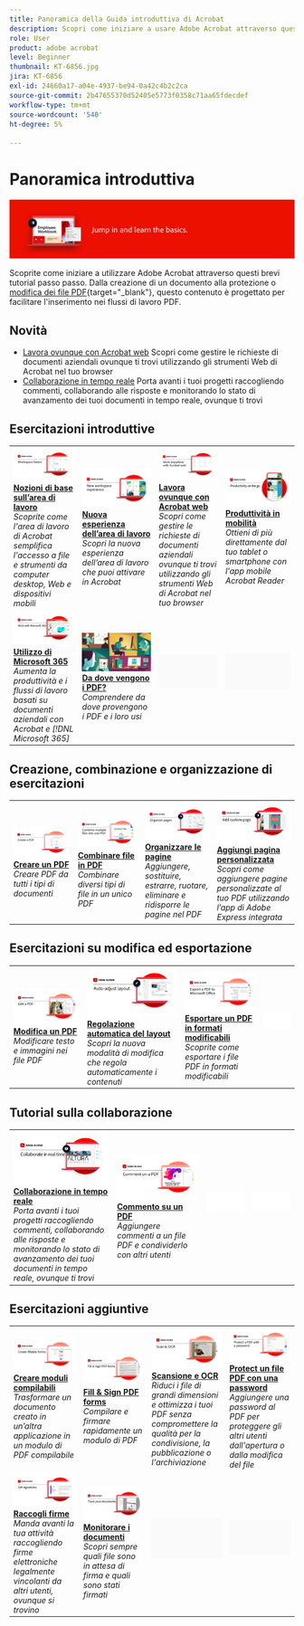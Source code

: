 ```yaml
---
title: Panoramica della Guida introduttiva di Acrobat
description: Scopri come iniziare a usare Adobe Acrobat attraverso questi brevi tutorial passo passo (1-2 min)
role: User
product: adobe acrobat
level: Beginner
thumbnail: KT-6856.jpg
jira: KT-6856
exl-id: 24660a17-a04e-4937-be94-0a42c4b2c2ca
source-git-commit: 2b47655370d52405e5773f0358c71aa65fdecdef
workflow-type: tm+mt
source-wordcount: '540'
ht-degree: 5%

---
```


# Panoramica introduttiva

![Immagine introduttiva di Acrobat](../assets/Hero-GettingStarted.png)

Scoprite come iniziare a utilizzare Adobe Acrobat attraverso questi brevi tutorial passo passo. Dalla creazione di un documento alla protezione o [modifica dei file PDF](https://www.adobe.com/it/acrobat/online/pdf-editor.html){target="_blank"}, questo contenuto è progettato per facilitare l&#39;inserimento nei flussi di lavoro PDF.

## Novità

* [Lavora ovunque con Acrobat web](acrobatweb.md)
Scopri come gestire le richieste di documenti aziendali ovunque ti trovi utilizzando gli strumenti Web di Acrobat nel tuo browser
* [Collaborazione in tempo reale](collaborate.md)
Porta avanti i tuoi progetti raccogliendo commenti, collaborando alle risposte e monitorando lo stato di avanzamento dei tuoi documenti in tempo reale, ovunque ti trovi

## Esercitazioni introduttive

<table style="table-layout:fixed">
<tr>
  <td>
    <a href="get-to-know-the-acrobat-dc-interface.md">
      <img alt="Nozioni di base sull’area di lavoro" src="../assets/Workspace_1280.png" />
    </a>
    <div>
    <a href="get-to-know-the-acrobat-dc-interface.md"><strong>Nozioni di base sull’area di lavoro</strong></a>
    </div>
    <em>Scoprite come l'area di lavoro di Acrobat semplifica l'accesso a file e strumenti da computer desktop, Web e dispositivi mobili</em>
    <br>
  </td>
  <td>
    <a href="new-workspace.md">
      <img alt="Nuova esperienza dell’area di lavoro" src="../assets/NewWorkspace.png" />
    </a>
    <div>
    <a href="new-workspace.md"><strong>Nuova esperienza dell’area di lavoro</strong></a>
    </div>
    <em>Scopri la nuova esperienza dell’area di lavoro che puoi attivare in Acrobat</em>
    <br>
  </td>
  <td>
    <a href="acrobatweb.md">
      <img alt="Lavora ovunque con Acrobat web" src="../assets/Acrobatweb_1280.png" />
    </a>
    <div>
    <a href="acrobatweb.md"><strong>Lavora ovunque con Acrobat web</strong></a>
    </div>
    <em>Scopri come gestire le richieste di documenti aziendali ovunque ti trovi utilizzando gli strumenti Web di Acrobat nel tuo browser</em>
    <br>
  </td>
  <td>
    <a href="productivity.md">
      <img alt="Produttività in mobilità" src="../assets/Productivity_1280.png" />
    </a>
    <div>
     <a href="productivity.md"><strong>Produttività in mobilità</strong></a>
    </div>
    <em>Ottieni di più direttamente dal tuo tablet o smartphone con l'app mobile Acrobat Reader</em>
    <br>
  </td>
</tr>
<tr>
    <td>
      <a href="../integrate/integrate-overview.md#microsoft">
        <img alt="Utilizzo di Microsoft 365" src="../assets/WorkMicrosoft365_1280.png" />
      </a>
      <div>
      <a href="../integrate/integrate-overview.md#microsoft"><strong>Utilizzo di Microsoft 365</strong></a>
      </div>
      <em>Aumenta la produttività e i flussi di lavoro basati su documenti aziendali con Acrobat e [!DNL Microsoft 365]</em>
      <br>
    </td>
    <td>
      <a href="where-do-pdfs-come-from.md">
        <img alt="Da dove vengono i PDF?" src="../assets/WherePDFs.jpg" />
      </a>
      <div>
      <a href="where-do-pdfs-come-from.md"><strong>Da dove vengono i PDF?</strong></a>
      </div>
      <em>Comprendere da dove provengono i PDF e i loro usi</em>
      <br>
    </td>
    <td>
    <img alt="Spaziatore" src="../assets/Grayspacer.png" />
      <div>
      <br>
    </td>
    <td>
    <img alt="Spaziatore" src="../assets/Grayspacer.png" />
      <div>
      <br>
    </td>
  </tr>
  </table>

## Creazione, combinazione e organizzazione di esercitazioni

<table style="table-layout:fixed">
  <tr>
    <td>
      <a href="create-pdf.md">
        <img alt="Creazione di file PDF" src="../assets/Create.jpg" />
      </a>
      <div>
      <a href="create-pdf.md"><strong>Creare un PDF</strong></a>
      </div>
      <em>Creare PDF da tutti i tipi di documenti</em>
      <br>
    </td>
    <td>
      <a href="combine-to-pdf.md">
        <img alt="Combine Files su PDF" src="../assets/Combine.jpg" />
      </a>
      <div>
      <a href="combine-to-pdf.md"><strong>Combinare file in PDF</strong></a>
      </div>
      <em>Combinare diversi tipi di file in un unico PDF</em>
      <br>
    </td>
    <td>
      <a href="organize.md">
        <img alt="Organizzare le pagine" src="../assets/Organize.png" />
      </a>
      <div>
      <a href="organize.md"><strong>Organizzare le pagine</strong></a>
      </div>
      <em>Aggiungere, sostituire, estrarre, ruotare, eliminare e ridisporre le pagine nel PDF</em>
      <br>
    </td>
    <td>
      <a href="add-custom-page.md">
        <img alt="Aggiungi pagina personalizzata" src="../assets/Custompage.png" />
      </a>
      <div>
      <a href="add-custom-page.md"><strong>Aggiungi pagina personalizzata</strong></a>
      </div>
      <em>Scopri come aggiungere pagine personalizzate al tuo PDF utilizzando l’app di Adobe Express integrata</em>
      <br>
    </td>
  </tr>
  </table>

## Esercitazioni su modifica ed esportazione

<table style="table-layout:fixed">
  <tr>
    <td>
      <a href="edit-pdf.md">
        <img alt="Modifica un PDF" src="../assets/Edit.jpg" />
      </a>
      <div>
      <a href="edit-pdf.md"><strong>Modifica un PDF</strong></a>
      </div>
      <em>Modificare testo e immagini nei file PDF</em>
      <br>
    </td>
    <td>
      <a href="auto-adjust-layout.md">
        <img alt="Regolazione automatica del layout" src="../assets/Autoadjust.png" />
      </a>
      <div>
      <a href="auto-adjust-layout.md"><strong>Regolazione automatica del layout</strong></a>
      </div>
      <em>Scopri la nuova modalità di modifica che regola automaticamente i contenuti</em>
      <br>
    </td>
    <td>
      <a href="export-pdf.md">
        <img alt="Esportare un PDF in formati modificabili" src="../assets/Export.jpg" />
      </a>
      <div>
      <a href="export-pdf.md"><strong>Esportare un PDF in formati modificabili</strong></a>
      </div>
      <em>Scoprite come esportare i file PDF in formati modificabili</em>
      <br>
    </td>
    <td>
    <img alt="Spaziatore" src="../assets/Whitespacer.png" />
      <div>
      <br>
    </td>
  </tr>
  </table>

## Tutorial sulla collaborazione

<table style="table-layout:fixed">
  <tr>
    <td>
      <a href="collaborate.md">
        <img alt="Collaborazione in tempo reale" src="../assets/Collaborate_1280.png" />
      </a>
      <div>
      <a href="collaborate.md"><strong>Collaborazione in tempo reale</strong></a>
      </div>
      <em>Porta avanti i tuoi progetti raccogliendo commenti, collaborando alle risposte e monitorando lo stato di avanzamento dei tuoi documenti in tempo reale, ovunque ti trovi</em>
      <br>
    </td>
    <td>
      <a href="comment-on-pdf-files.md">
        <img alt="Commento su un PDF" src="../assets/Comment.jpg" />
      </a>
      <div>
      <a href="comment-on-pdf-files.md"><strong>Commento su un PDF</strong></a>
      </div>
      <em>Aggiungere commenti a un file PDF e condividerlo con altri utenti</em>
      <br>
    </td>
    <td>
    <img alt="Spaziatore" src="../assets/Whitespacer.png" />
      <div>
      <br>
    </td>
    <td>
    <img alt="Spaziatore" src="../assets/Whitespacer.png" />
      <div>
      <br>
    </td>
</tr>
</table>

## Esercitazioni aggiuntive

<table style="table-layout:fixed">
<tr>
  <td>
    <a href="create-fillable-forms.md">
      <img alt="Creare moduli compilabili" src="../assets/Form_1280.png" />
    </a>
    <div>
    <a href="create-fillable-forms.md"><strong>Creare moduli compilabili</strong></a>
    </div>
    <em>Trasformare un documento creato in un’altra applicazione in un modulo di PDF compilabile</em>
    <br>
  </td>
  <td>
    <a href="fill-and-sign.md">
      <img alt="Compila e firma un modulo PDF" src="../assets/FillSign_1280.png" />
    </a>
    <div>
    <a href="fill-and-sign.md"><strong>Fill &amp; Sign PDF forms</strong></a>
    </div>
    <em>Compilare e firmare rapidamente un modulo di PDF</em>
    <br>
  </td>
  <td>
    <a href="scan-and-ocr.md">
      <img alt="Scansione e OCR" src="../assets/Scan.jpg" />
    </a>
    <div>
    <a href="scan-and-ocr.md"><strong>Scansione e OCR</strong></a>
    </div>
    <em>Riduci i file di grandi dimensioni e ottimizza i tuoi PDF senza compromettere la qualità per la condivisione, la pubblicazione o l'archiviazione</em>
    <br>
  </td>
  <td>
    <a href="password-protect.md">
      <img alt="Protect un file PDF con una password" src="../assets/Protect.jpg" />
    </a>
    <div>
    <a href="password-protect.md"><strong>Protect un file PDF con una password</strong></a>
    </div>
    <em>Aggiungere una password al PDF per proteggere gli altri utenti dall'apertura o dalla modifica del file</em>
    <br>
  </td>
</tr>
<tr>
  <td>
    <a href="signatures.md">
      <img alt="Raccogli firme" src="../assets/Signatures_1280.png" />
    </a>
    <div>
    <a href="signatures.md"><strong>Raccogli firme</strong></a>
    </div>
    <em>Manda avanti la tua attività raccogliendo firme elettroniche legalmente vincolanti da altri utenti, ovunque si trovino</em>
    <br>
  </td>
  <td>
    <a href="track.md">
      <img alt="Monitorare i documenti" src="../assets/Track_1280.png" />
    </a>
    <div>
    <a href="track.md"><strong>Monitorare i documenti</strong></a>
    </div>
    <em>Scopri sempre quali file sono in attesa di firma e quali sono stati firmati</em>
    <br>
  </td>
  <td>
   <img alt="Spaziatore" src="../assets/Grayspacer.png" />
    <div>
    <br>
  </td>
  <td>
   <img alt="Spaziatore" src="../assets/Grayspacer.png" />
    <div>
    <br>
  </td>
</tr>
</table>
